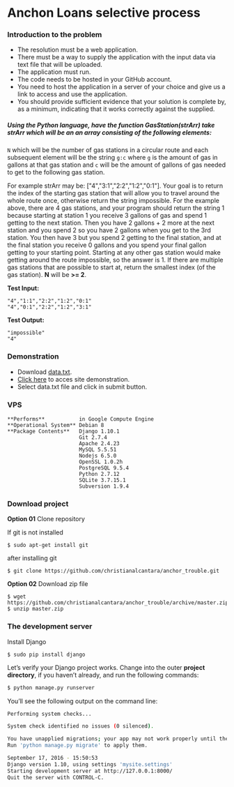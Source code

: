 # Anchon Loans selective process

### Introduction to the problem

* The resolution must be a web application.
* There must be a way to supply the application with the input data via text file that will be uploaded.
* The application must run.
* The code needs to be hosted in your GitHub account.
* You need to host the application in a server of your choice and give us a link to access and use the application.
* You should provide sufficient evidence that your solution is complete by, as a minimum, indicating that it works correctly against the supplied.

##### Using the Python language, have the function GasStation(strArr) take strArr which will be an an array consisting of the following elements:

``N`` which will be the number of gas stations in a circular route and each subsequent element will be the string ``g:c`` where ``g`` is the amount of gas in gallons at that gas station and ``c`` will be the amount of gallons of gas needed to get to the following gas station.

For example strArr may be: ["4","3:1","2:2","1:2","0:1"]. Your goal is to return the index of the starting gas station that will allow you to travel around the whole route once, otherwise return the string impossible. For the example above, there are 4 gas stations, and your program should return the string 1 because starting at station 1 you receive 3 gallons of gas and spend 1 getting to the next station. Then you have 2 gallons + 2 more at the next station and you spend 2 so you have 2 gallons when you get to the 3rd station.
You then have 3 but you spend 2 getting to the final station, and at the final station you receive 0 gallons and you spend your final gallon getting to your starting point.
Starting at any other gas station would make getting around the route impossible, so the answer is 1.
If there are multiple gas stations that are possible to start at, return the smallest index (of the gas station). **N** will be **>= 2**. 

**Test Input:**

```
"4","1:1","2:2","1:2","0:1"
"4","0:1","2:2","1:2","3:1"
```

**Test Output:**

```
"impossible"
"4"
```

### Demonstration

* Download [data.txt](https://raw.githubusercontent.com/christianalcantara/anchor_trouble/master/data.txt).
* [Click here](http://146.148.56.51/anchorloans#problem) to acces site demonstration.
* Select data.txt file and click in submit button.

### VPS

```
**Performs**           in Google Compute Engine
**Operational System** Debian 8
**Package Contents**   Django 1.10.1
                       Git 2.7.4
                       Apache 2.4.23
                       MySQL 5.5.51
                       Nodejs 6.5.0
                       OpenSSL 1.0.2h
                       PostgreSQL 9.5.4
                       Python 2.7.12
                       SQLite 3.7.15.1
                       Subversion 1.9.4
```

### Download project

**Option 01** Clone repository

If git is not installed

```
$ sudo apt-get install git
```

after installing git

```
$ git clone https://github.com/christianalcantara/anchor_trouble.git
```

**Option 02** Download zip file

```
$ wget https://github.com/christianalcantara/anchor_trouble/archive/master.zip
$ unzip master.zip
```

### The development server

Install Django

```
$ sudo pip install django
```

Let’s verify your Django project works. Change into the outer **project directory**, if you haven’t already, and run the following commands:

```sh
$ python manage.py runserver
```

You’ll see the following output on the command line:

```sh
Performing system checks...

System check identified no issues (0 silenced).

You have unapplied migrations; your app may not work properly until they are applied.
Run 'python manage.py migrate' to apply them.

September 17, 2016 - 15:50:53
Django version 1.10, using settings 'mysite.settings'
Starting development server at http://127.0.0.1:8000/
Quit the server with CONTROL-C.
```